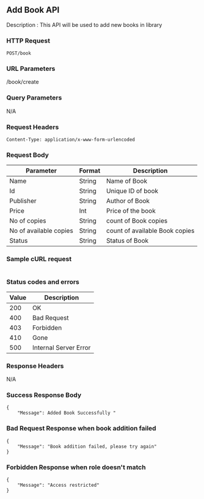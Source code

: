 ## Add Book API
Description : This API will be used to add new books in library

### HTTP Request
`POST/book`

### URL Parameters
/book/create

### Query Parameters
N/A


### Request Headers
```
Content-Type: application/x-www-form-urlencoded
```

### Request Body
| Parameter | Format | Description                                |
|-----------|--------|--------------------------------------------|
| Name     | String | Name of Book |
| Id   | String | Unique ID of book       |
| Publisher     | String | Author of Book |
| Price | Int | Price of the book |
| No of copies     | String | count  of Book copies |
| No of available copies     | String | count  of available Book copies |
| Status     | String | Status of Book |


### Sample cURL request
```

```

### Status codes and errors
| Value | Description           |
|-------|-----------------------|
| 200   | OK                    |
| 400   | Bad Request           |
| 403   | Forbidden             |
| 410   | Gone                  |
| 500   | Internal Server Error |

### Response Headers
N/A

### Success Response Body
```
{
    "Message": Added Book Successfully "
```

### Bad Request Response when book addition failed
```
{
    "Message": "Book addition failed, please try again"
}
```

### Forbidden Response when role doesn't match
```
{
    "Message": "Access restricted"
}
```
